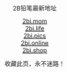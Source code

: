 
<center>
<span style="font-size:20px">2B铅笔最新地址</span><br />
<br />
<span style="font-size:20px"><a href="https://2bi.mom" target="_blank">2bi.mom</a></span><br />
<span style="font-size:20px"><a href="https://2bi.life" target="_blank">2bi.life</a></span><br />
<span style="font-size:20px"><a href="https://2bi.pics" target="_blank">2bi.pics</a></span><br />
<span style="font-size:20px"><a href="https://2bi.online" target="_blank">2bi.online</a></span><br />
<span style="font-size:20px"><a href="https://2bi.shop" target="_blank">2bi.shop</a></span><br />

<br />
<span style="font-size:20px">收藏此页，永不迷路！</span>
</center>
